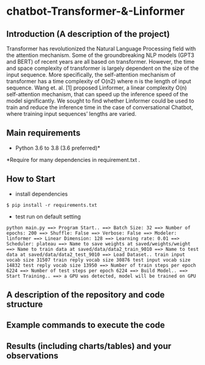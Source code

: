 # chatbot-Transformer-&-Linformer

## Introduction (A description of the project)

Transformer has revolutionized the Natural Language Processing field with the attention mechanism. Some of the groundbreaking NLP models (GPT3 and BERT) of recent years are all based on transformer. However, the time and space complexity of transformer is largely dependent on the size of the input sequence. More specifically, the self-attention mechanism of transformer has a time complexity of O(n2) where n is the length of input sequence. Wang et. al. [1] proposed Linformer, a linear complexity O(n) self-attention mechanism, that can speed up the inference speed of the model significantly. We sought to find whether Linformer could be used to train and reduce the inference time in the case of conversational Chatbot, where training input sequences’ lengths are varied.

## Main requirements

- Python 3.6 to 3.8 (3.6 preferred)*

*Require for many dependencies in requirement.txt
.
## How to Start

- install dependencies

`$ pip install -r requirements.txt`

- test run on default setting

`python main.py
==> Program Start..
==> Batch Size: 32
==> Number of epochs: 200
==> Shuffle: False
==> Verbose: False
==> Modeler: linformer
==> Linear Dimension: 128
==> Learning rate: 0.01
==> Scheduler: plateau
==> Name to save weights at saved/weights/weight
==> Name to train data at saved/data/data2_train_9010
==> Name to test data at saved/data/data2_test_9010
==> Load Dataset..
train input vocab size 31507 train reply vocab size 30876
test input vocab size 14832 test reply vocab size 13950
==> Number of train steps per epoch 6224
==> Number of test steps per epoch 6224
==> Build Model..
==> Start Training..
==> a GPU was detected, model will be trained on GPU
`

## A description of the repository and code structure

## Example commands to execute the code         

## Results (including charts/tables) and your observations  

